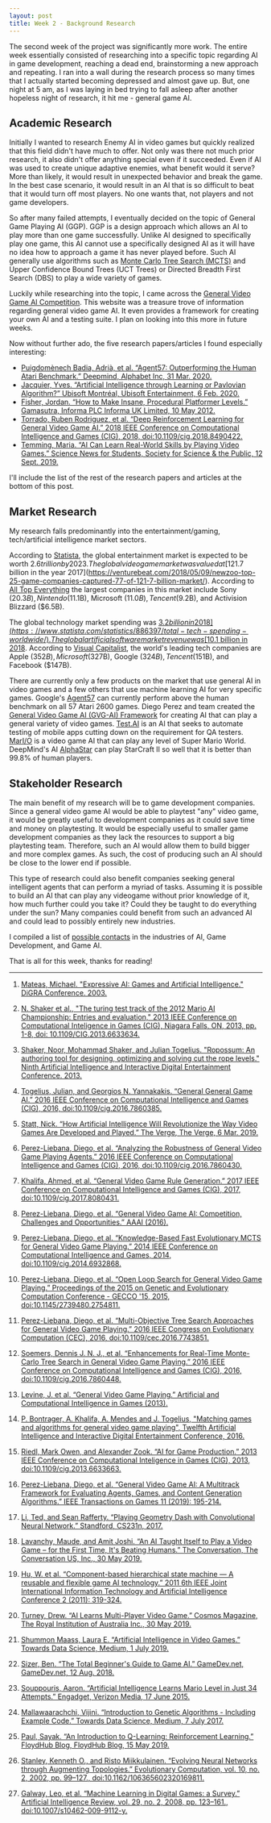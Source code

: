 ```yaml
---
layout: post
title: Week 2 - Background Research
---
```


The second week of the project was significantly more work. The entire week essentially consisted of researching into a specific topic regarding AI in game development, reaching a dead end, brainstorming a new approach and repeating. I ran into a wall during the research process so many times that I actually started becoming depressed and almost gave up. But, one night at 5 am, as I was laying in bed trying to fall asleep after another hopeless night of research, it hit me - general game AI.

## Academic Research

Initially I wanted to research Enemy AI in video games but quickly realized that this field didn't have much to offer. Not only was there not much prior research, it also didn't offer anything special even if it succeeded. Even if AI was used to create unique adaptive enemies, what benefit would it serve? More than likely, it would result in unexpected behavior and break the game. In the best case scenario, it would result in an AI that is so difficult to beat that it would turn off most players. No one wants that, not players and not game developers.

So after many failed attempts, I eventually decided on the topic of General Game Playing AI (GGP). GGP is a design approach which allows an AI to play more than one game successfully. Unlike AI designed to specifically play one game, this AI cannot use a specifically designed AI as it will have no idea how to approach a game it has never played before. Such AI generally use algorithms such as [Monte Carlo Tree Search (MCTS)](https://en.wikipedia.org/wiki/Monte_Carlo_tree_search) and Upper Confidence Bound Trees (UCT Trees) or Directed Breadth First Search (DBS) to play a wide variety of games. 

Luckily while researching into the topic, I came across the [General Video Game AI Competition](http://www.gvgai.net/). This website was a treasure trove of information regarding general video game AI. It even provides a framework for creating your own AI and a testing suite. I plan on looking into this more in future weeks. 

Now without further ado, the five research papers/articles I found especially interesting:
- [Puigdomènech Badia, Adrià, et al. “Agent57: Outperforming the Human Atari Benchmark.” Deepmind, Alphabet Inc, 31 Mar. 2020.](https://arxiv.org/pdf/2003.13350.pdf)
- [Jacquier, Yves. “Artificial Intelligence through Learning or Pavlovian Algorithm?” Ubisoft Montréal, Ubisoft Entertainment, 6 Feb. 2020.](https://montreal.ubisoft.com/en/artificial-intelligence-through-learning-or-pavlovian-algorithm/)
- [Fisher, Jordan. “How to Make Insane, Procedural Platformer Levels.” Gamasutra, Informa PLC Informa UK Limited, 10 May 2012.](https://www.gamasutra.com/view/feature/170049/how_to_make_insane_procedural_.php)
- [Torrado, Ruben Rodriguez, et al. “Deep Reinforcement Learning for General Video Game AI.” 2018 IEEE Conference on Computational Intelligence and Games (CIG), 2018, doi:10.1109/cig.2018.8490422.](https://arxiv.org/pdf/1806.02448.pdf)
- [Temming, Maria. “AI Can Learn Real-World Skills by Playing Video Games.” Science News for Students, Society for Science &amp; the Public, 12 Sept. 2019.](https://www.sciencenewsforstudents.org/article/ai-can-learn-real-world-skills-playing-video-games)

I'll include the list of the rest of the research papers and articles at the bottom of this post.

## Market Research

My research falls predominantly into the entertainment/gaming, tech/artificial intelligence market sectors. 

According to [Statista](https://www.statista.com/statistics/237749/value-of-the-global-entertainment-and-media-market/), the global entertainment market is expected to be worth $2.6 trillion by 2023. The global video game market was valued at [$121.7 billion in the year 2017](https://venturebeat.com/2018/05/09/newzoo-top-25-game-companies-captured-77-of-121-7-billion-market/). According to [All Top Everything](https://www.alltopeverything.com/top-10-biggest-video-game-companies/) the largest companies in this market include Sony ($20.3B), Nintendo ($11.1B), Microsoft ($11.0B), Tencent($9.2B), and Activision Blizzard ($6.5B).

The global technology market spending was [$3.2 billion in 2018](https://www.statista.com/statistics/886397/total-tech-spending-worldwide/). The global artificial software market revenue was [$10.1 billion in 2018](https://www.statista.com/topics/3104/artificial-intelligence-ai-worldwide/). According to [Visual Capitalist](https://www.visualcapitalist.com/the-worlds-tech-giants-ranked/), the world's leading tech companies are Apple ($352B), Microsoft ($327B), Google ($324B), Tencent ($151B), and Facebook ($147B).

There are currently only a few products on the market that use general AI in video games and a few others that use machine learning AI for very specific games. Google's [Agent57](https://deepmind.com/blog/article/Agent57-Outperforming-the-human-Atari-benchmark) can currently perform above the human benchmark on all 57 Atari 2600 games. Diego Perez and team created the [General Video Game AI (GVG-AI) Framework](https://github.com/GAIGResearch/GVGAI) for creating AI that can play a general variety of video games. [Test.AI](https://www.test.ai/about) is an AI that seeks to automate testing of mobile apps cutting down on the requirement for QA testers. [MarI/O](https://kottke.org/15/06/mario) is a video game AI that can play any level of Super Mario World. DeepMind's AI [AlphaStar](https://deepmind.com/blog/article/alphastar-mastering-real-time-strategy-game-starcraft-ii) can play StarCraft II so well that it is better than 99.8% of human players. 

## Stakeholder Research

The main benefit of my research will be to game development companies. Since a general video game AI would be able to playtest "any" video game, it would be greatly useful to development companies as it could save time and money on playtesting. It would be especially useful to smaller game development companies as they lack the resources to support a big playtesting team. Therefore, such an AI would allow them to build bigger and more complex games. As such, the cost of producing such an AI should be close to the lower end if possible.

This type of research could also benefit companies seeking general intelligent agents that can perform a myriad of tasks. Assuming it is possible to build an AI that can play any videogame without prior knowledge of it, how much further could you take it? Could they be taught to do everything under the sun? Many companies could benefit from such an advanced AI and could lead to possibly entirely new industries.

I compiled a list of [possible contacts](https://docs.google.com/document/d/1gPp_t2D-5ZGDcRFlEMjUFyd4bSO9CVJmAEeBC-P6RlU/edit?usp=sharing) in the industries of AI, Game Development, and Game AI. 

That is all for this week, thanks for reading!

-----

1. [Mateas, Michael. "Expressive AI: Games and Artificial Intelligence." DiGRA Conference. 2003.](https://users.soe.ucsc.edu/~michaelm/tenurereview/publications/mateas-digra2003.pdf)

2. [N. Shaker et al., "The turing test track of the 2012 Mario AI Championship: Entries and evaluation," 2013 IEEE Conference on Computational Inteligence in Games (CIG), Niagara Falls, ON, 2013, pp. 1-8, doi: 10.1109/CIG.2013.6633634.](http://julian.togelius.com/Shaker2013The.pdf)

3. [Shaker, Noor, Mohammad Shaker, and Julian Togelius. "Ropossum: An authoring tool for designing, optimizing and solving cut the rope levels." Ninth Artificial Intelligence and Interactive Digital Entertainment Conference. 2013.](https://d1wqtxts1xzle7.cloudfront.net/31923445/CTR-demonstration.pdf?1379679414=&response-content-disposition=inline%3B+filename%3DRopossum_An_Authoring_Tool_for_Designing.pdf&Expires=1600209846&Signature=K9o6iITBb47GpPh8LJqhbbNS6AhGbM3Aj8UqkIYXjvtgOxizRWfjYYnsWPYsixrmM~isfgd~TvI12USYdKr7IaHguPshyUobXbZE7ZfGZEfiV~KMmd42nLnGJI1nP4RooCOcCkcAUG43mJ6n7tXBR5AfLIjSYp~8yKJ7YS9KiH~3cYL3AbEJvKo8r~JT8Z2THZi1l2ujlgg6eZObinq8CFchBjBcJzevDftj6F7MGDtO7nzQADsOfWcwPoLosovqB~VVUvz2OVMnshpw-TFiOqiCJQOoX9xkTMFs~ezptpkPuO14iiBUXeNkO~Aq9-BEgilOMaFCeKvdWG1~r3rnQw__&Key-Pair-Id=APKAJLOHF5GGSLRBV4ZA)

4. [Togelius, Julian, and Georgios N. Yannakakis. “General General Game AI.” 2016 IEEE Conference on Computational Intelligence and Games (CIG), 2016, doi:10.1109/cig.2016.7860385.](http://julian.togelius.com/Togelius2016General.pdf)

5. [Statt, Nick. “How Artificial Intelligence Will Revolutionize the Way Video Games Are Developed and Played.” The Verge, The Verge, 6 Mar. 2019.](https://www.theverge.com/2019/3/6/18222203/video-game-ai-future-procedural-generation-deep-learning)

6. [Perez-Liebana, Diego, et al. “Analyzing the Robustness of General Video Game Playing Agents.” 2016 IEEE Conference on Computational Intelligence and Games (CIG), 2016, doi:10.1109/cig.2016.7860430.](http://www.diego-perez.net/papers/Robustness.pdf)

7. [Khalifa, Ahmed, et al. “General Video Game Rule Generation.” 2017 IEEE Conference on Computational Intelligence and Games (CIG), 2017, doi:10.1109/cig.2017.8080431.](http://www.diego-perez.net/papers/GVGRuleGeneration.pdf)

8. [Perez-Liebana, Diego, et al. “General Video Game AI: Competition, Challenges and Opportunities.” AAAI (2016).](http://www.diego-perez.net/papers/aaai2016_gvgai.pdf)

9. [Perez-Liebana, Diego, et al. “Knowledge-Based Fast Evolutionary MCTS for General Video Game Playing.” 2014 IEEE Conference on Computational Intelligence and Games, 2014, doi:10.1109/cig.2014.6932868.](http://www.diego-perez.net/papers/KBFastEvoMCTS_CIG2014.pdf)

10. [Perez-Liebana, Diego, et al. “Open Loop Search for General Video Game Playing.” Proceedings of the 2015 on Genetic and Evolutionary Computation Conference - GECCO '15, 2015, doi:10.1145/2739480.2754811.](http://www.diego-perez.net/papers/OpenLoopGVG.pdf)

11. [Perez-Liebana, Diego, et al. “Multi-Objective Tree Search Approaches for General Video Game Playing.” 2016 IEEE Congress on Evolutionary Computation (CEC), 2016, doi:10.1109/cec.2016.7743851.](http://www.diego-perez.net/papers/MOTS_GVG_CEC2016.pdf)

12. [Soemers, Dennis J. N. J., et al. “Enhancements for Real-Time Monte-Carlo Tree Search in General Video Game Playing.” 2016 IEEE Conference on Computational Intelligence and Games (CIG), 2016, doi:10.1109/cig.2016.7860448.](https://dke.maastrichtuniversity.nl/m.winands/documents/CIG2016_GVGAI.pdf)

13. [Levine, J. et al. “General Video Game Playing.” Artificial and Computational Intelligence in Games (2013).](http://people.idsia.ch/~tom/publications/dagstuhl-gvgp.pdf)

14. [P. Bontrager, A. Khalifa, A. Mendes and J. Togelius, "Matching games and algorithms for general video game playing", Twelfth Artificial Intelligence and Interactive Digital Entertainment Conference, 2016.](http://julian.togelius.com/Bontrager2016Matching.pdf)

15. [Riedl, Mark Owen, and Alexander Zook. “AI for Game Production.” 2013 IEEE Conference on Computational Inteligence in Games (CIG), 2013, doi:10.1109/cig.2013.6633663.](https://www.cc.gatech.edu/~riedl/pubs/cig13.pdf)

16. [Perez-Liebana, Diego, et al. “General Video Game AI: A Multitrack Framework for Evaluating Agents, Games, and Content Generation Algorithms.” IEEE Transactions on Games 11 (2019): 195-214.](https://arxiv.org/pdf/1802.10363.pdf)

17. [Li, Ted, and Sean Rafferty. “Playing Geometry Dash with Convolutional Neural Network.” Standford, CS231n, 2017.]( http://cs231n.stanford.edu/reports/2017/pdfs/605.pdf)

18. [Lavanchy, Maude, and Amit Joshi. “An AI Taught Itself to Play a Video Game – for the First Time, It's Beating Humans.” The Conversation, The Conversation US, Inc., 30 May 2019.](https://theconversation.com/an-ai-taught-itself-to-play-a-video-game-for-the-first-time-its-beating-humans-118028.)

19. [Hu, W. et al. “Component-based hierarchical state machine — A reusable and flexible game AI technology.” 2011 6th IEEE Joint International Information Technology and Artificial Intelligence Conference 2 (2011): 319-324.](https://ieeexplore.ieee.org/document/6030340)

20. [Turney, Drew. “AI Learns Multi-Player Video Game.” Cosmos Magazine, The Royal Institution of Australia Inc., 30 May 2019.](https://cosmosmagazine.com/technology/ai-learns-multi-player-video-game-and-smashes-it/)

21. [Shummon Maass, Laura  E. “Artificial Intelligence in Video Games.” Towards Data Science, Medium, 1 July 2019.](https://towardsdatascience.com/artificial-intelligence-in-video-games-3e2566d59c22)

22. [Sizer, Ben. “The Total Beginner's Guide to Game AI.” GameDev.net, GameDev.net, 12 Aug. 2018.](https://www.gamedev.net/tutorials/programming/artificial-intelligence/the-total-beginners-guide-to-game-ai-r4942/)

23. [Souppouris, Aaron. “Artificial Intelligence Learns Mario Level in Just 34 Attempts.” Engadget, Verizon Media, 17 June 2015.](https://www.engadget.com/2015-06-17-super-mario-world-self-learning-ai.html)

24. [Mallawaarachchi, Vijini. “Introduction to Genetic Algorithms - Including Example Code.” Towards Data Science, Medium, 7 July 2017.](https://towardsdatascience.com/introduction-to-genetic-algorithms-including-example-code-e396e98d8bf3)

25. [Paul, Sayak. “An Introduction to Q-Learning: Reinforcement Learning.” FloydHub Blog, FloydHub Blog, 15 May 2019.](https://blog.floydhub.com/an-introduction-to-q-learning-reinforcement-learning/)

26. [Stanley, Kenneth O., and Risto Miikkulainen. “Evolving Neural Networks through Augmenting Topologies.” Evolutionary Computation, vol. 10, no. 2, 2002, pp. 99–127., doi:10.1162/106365602320169811.](http://nn.cs.utexas.edu/downloads/papers/stanley.ec02.pdf)

27. [Galway, Leo, et al. “Machine Learning in Digital Games: a Survey.” Artificial Intelligence Review, vol. 29, no. 2, 2008, pp. 123–161., doi:10.1007/s10462-009-9112-y.](https://link.springer.com/article/10.1007/s10462-009-9112-y)